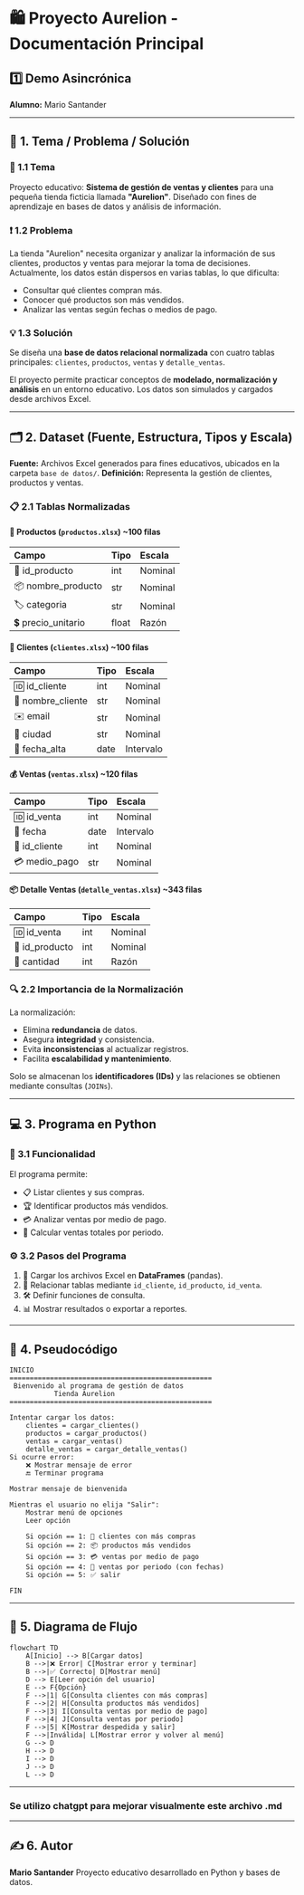 # 🛍️ Proyecto Aurelion - Documentación Principal

## 1️⃣ Demo Asincrónica

**Alumno:** Mario Santander

---

## 📘 1. Tema / Problema / Solución

### 🧩 1.1 Tema

Proyecto educativo: **Sistema de gestión de ventas y clientes** para una pequeña tienda ficticia llamada **"Aurelion"**.
Diseñado con fines de aprendizaje en bases de datos y análisis de información.

### ❗ 1.2 Problema

La tienda "Aurelion" necesita organizar y analizar la información de sus clientes, productos y ventas para mejorar la toma de decisiones.
Actualmente, los datos están dispersos en varias tablas, lo que dificulta:

* Consultar qué clientes compran más.
* Conocer qué productos son más vendidos.
* Analizar las ventas según fechas o medios de pago.

### 💡 1.3 Solución

Se diseña una **base de datos relacional normalizada** con cuatro tablas principales:
`clientes`, `productos`, `ventas` y `detalle_ventas`.

El proyecto permite practicar conceptos de **modelado, normalización y análisis** en un entorno educativo.
Los datos son simulados y cargados desde archivos Excel.

---

## 🗂️ 2. Dataset (Fuente, Estructura, Tipos y Escala)

**Fuente:** Archivos Excel generados para fines educativos, ubicados en la carpeta `base de datos/`.
**Definición:** Representa la gestión de clientes, productos y ventas.

### 📋 2.1 Tablas Normalizadas

#### 🧾 Productos (`productos.xlsx`) ~100 filas

| **Campo**          | **Tipo** | **Escala** |
| :----------------- | :------- | :--------- |
| 🧾 id_producto     | int      | Nominal    |
| 📦 nombre_producto | str      | Nominal    |
| 🏷️ categoria      | str      | Nominal    |
| 💲 precio_unitario | float    | Razón      |

#### 👥 Clientes (`clientes.xlsx`) ~100 filas

| **Campo**         | **Tipo** | **Escala** |
| :---------------- | :------- | :--------- |
| 🆔 id_cliente     | int      | Nominal    |
| 🙋 nombre_cliente | str      | Nominal    |
| ✉️ email          | str      | Nominal    |
| 🌆 ciudad         | str      | Nominal    |
| 📅 fecha_alta     | date     | Intervalo  |

#### 💰 Ventas (`ventas.xlsx`) ~120 filas

| **Campo**     | **Tipo** | **Escala** |
| :------------ | :------- | :--------- |
| 🆔 id_venta   | int      | Nominal    |
| 📅 fecha      | date     | Intervalo  |
| 🧾 id_cliente | int      | Nominal    |
| 💳 medio_pago | str      | Nominal    |

#### 📦 Detalle Ventas (`detalle_ventas.xlsx`) ~343 filas

| **Campo**      | **Tipo** | **Escala** |
| :------------- | :------- | :--------- |
| 🆔 id_venta    | int      | Nominal    |
| 🧾 id_producto | int      | Nominal    |
| 🔢 cantidad    | int      | Razón      |

### 🔍 2.2 Importancia de la Normalización

La normalización:

* Elimina **redundancia** de datos.
* Asegura **integridad** y consistencia.
* Evita **inconsistencias** al actualizar registros.
* Facilita **escalabilidad y mantenimiento**.

Solo se almacenan los **identificadores (IDs)** y las relaciones se obtienen mediante consultas (`JOINs`).

---

## 💻 3. Programa en Python

### 🧠 3.1 Funcionalidad

El programa permite:

* 📋 Listar clientes y sus compras.
* 🏆 Identificar productos más vendidos.
* 💳 Analizar ventas por medio de pago.
* 📅 Calcular ventas totales por periodo.

### ⚙️ 3.2 Pasos del Programa

1. 📂 Cargar los archivos Excel en **DataFrames** (pandas).
2. 🔗 Relacionar tablas mediante `id_cliente`, `id_producto`, `id_venta`.
3. 🛠️ Definir funciones de consulta.
4. 📊 Mostrar resultados o exportar a reportes.

---

## 📜 4. Pseudocódigo

```text
INICIO
==================================================
 Bienvenido al programa de gestión de datos
           Tienda Aurelion
==================================================

Intentar cargar los datos:
    clientes = cargar_clientes()
    productos = cargar_productos()
    ventas = cargar_ventas()
    detalle_ventas = cargar_detalle_ventas()
Si ocurre error:
    ❌ Mostrar mensaje de error
    🔚 Terminar programa

Mostrar mensaje de bienvenida

Mientras el usuario no elija "Salir":
    Mostrar menú de opciones
    Leer opción

    Si opción == 1: 🧾 clientes con más compras
    Si opción == 2: 📦 productos más vendidos
    Si opción == 3: 💳 ventas por medio de pago
    Si opción == 4: 📅 ventas por periodo (con fechas)
    Si opción == 5: ✅ salir

FIN
```

---

## 🔁 5. Diagrama de Flujo

```mermaid
flowchart TD
    A[Inicio] --> B[Cargar datos]
    B -->|❌ Error| C[Mostrar error y terminar]
    B -->|✅ Correcto| D[Mostrar menú]
    D --> E[Leer opción del usuario]
    E --> F{Opción}
    F -->|1| G[Consulta clientes con más compras]
    F -->|2| H[Consulta productos más vendidos]
    F -->|3| I[Consulta ventas por medio de pago]
    F -->|4| J[Consulta ventas por periodo]
    F -->|5| K[Mostrar despedida y salir]
    F -->|Inválida| L[Mostrar error y volver al menú]
    G --> D
    H --> D
    I --> D
    J --> D
    L --> D
```

---

### Se utilizo chatgpt para mejorar visualmente este archivo .md

---

## ✍️ 6. Autor

**Mario Santander**
Proyecto educativo desarrollado en Python y bases de datos.
